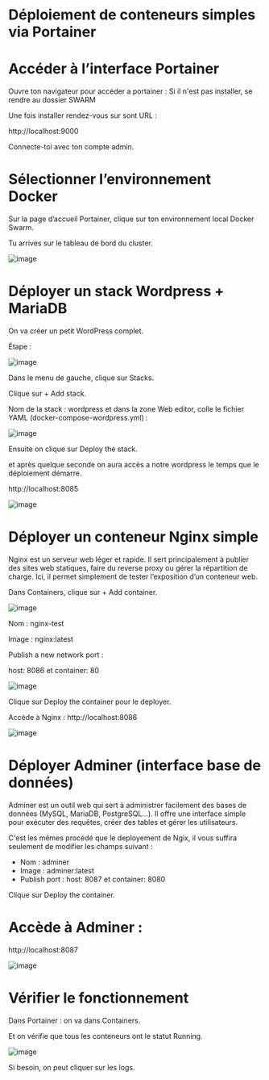 # Déploiement de conteneurs simples via Portainer

# Accéder à l’interface Portainer

Ouvre ton navigateur pour accéder a portainer : 
Si il n'est pas installer, se rendre au dossier SWARM

Une fois installer rendez-vous sur sont URL : 

http://localhost:9000

Connecte-toi avec ton compte admin.

# Sélectionner l’environnement Docker
Sur la page d’accueil Portainer, clique sur ton environnement local Docker Swarm.

Tu arrives sur le tableau de bord du cluster.

![image](https://github.com/user-attachments/assets/2d0c40c8-f5fe-4188-8c20-cb4e09988604)


# Déployer un stack Wordpress + MariaDB
On va créer un petit WordPress complet.

Étape :

![image](https://github.com/user-attachments/assets/15d6d2d6-8f37-4c5d-929b-b3155057b3a1)

Dans le menu de gauche, clique sur Stacks.

Clique sur + Add stack.

Nom de la stack : wordpress et dans la zone Web editor, colle le fichier YAML (docker-compose-wordpress.yml) :

![image](https://github.com/user-attachments/assets/840acb78-6927-4477-a660-dc645a0ba108)

Ensuite on clique sur Deploy the stack.

et après quelque seconde on aura accès a notre wordpress le temps que le déploiement démarre.

http://localhost:8085

![image](https://github.com/user-attachments/assets/63beec18-45d2-4ccb-a122-c3ee523011ae)



# Déployer un conteneur Nginx simple

Nginx est un serveur web léger et rapide. Il sert principalement à publier des sites web statiques, faire du reverse proxy ou gérer la répartition de charge. Ici, il permet simplement de tester l’exposition d’un conteneur web.

Dans Containers, clique sur + Add container.

![image](https://github.com/user-attachments/assets/6988adea-ea84-451a-8ced-eac73b2cd6a8)

Nom : nginx-test

Image : nginx:latest

Publish a new network port :

host: 8086 et container: 80

![image](https://github.com/user-attachments/assets/851cf46d-5f90-4402-b33a-624cd2f9a698)

Clique sur Deploy the container pour le deployer.

Accède à Nginx : http://localhost:8086

![image](https://github.com/user-attachments/assets/35871960-1556-4dda-8714-175d70954b94)


# Déployer Adminer (interface base de données)

Adminer est un outil web qui sert à administrer facilement des bases de données (MySQL, MariaDB, PostgreSQL…). Il offre une interface simple pour exécuter des requêtes, créer des tables et gérer les utilisateurs.

C'est les mêmes procédé que le deployement de Ngix, il vous suffira seulement de modifier les champs suivant : 

- Nom : adminer
- Image : adminer:latest
- Publish port : host: 8087 et container: 8080

Clique sur Deploy the container.

# Accède à Adminer :

http://localhost:8087

![image](https://github.com/user-attachments/assets/140beb00-db8e-463a-85ae-02ccff582762)


# Vérifier le fonctionnement

Dans Portainer : on va dans Containers.

Et on vérifie que tous les conteneurs ont le statut Running.

![image](https://github.com/user-attachments/assets/739a9d4a-cac4-4ad3-af4a-620256614d12)

Si besoin, on peut cliquer sur les logs.
